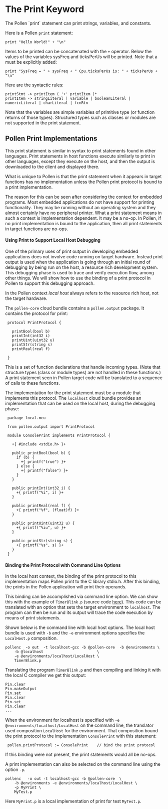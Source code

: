<h1 id="print" class="page-header">The Print Keyword</h1>

<p class="lead">
The Pollen `print` statement can print strings, variables, and constants. 
</p>

Here is a Pollen `print` statement: 

    print "Hello World!" + "\n" 

Items to be printed can be concatenated with the `+` operator.  Below the values of the variables sysFreq and ticksPerUs will be printed.  Note that a <newline> must be explicitly added:

    print "SysFreq = " + sysFreq + " Cpu.ticksPerUs is: " + ticksPerUs + "\n"

Here are the syntactic rules:

    printStmt -> printItem ( '+' printItem )*
    printItem -> stringLiteral | variable | booleanLiteral | numericLiteral | charLiteral | fcnRtn

Note that the variables are simple variables of primitive type (or function
returns of those types). Structured types such as classes or modules are not supported in the print statement. 

<h2 class="page-header"
id="ref-print-impl">
Pollen Print Implementations
</h2>

This print statement is similar in syntax to print statements found in other languages. Print statements in host functions execute similarly to print in other languages, except they execute on the host, and then the output is downloaded to the client and displayed there.

What is unique to Pollen is that the print statement when it appears in target
functions has no implementation unless the Pollen print protocol is bound to a
print implementation. 

The reason for this can be seen after considering the context for embedded programs. Most embedded applications do not have support for printing functionality. They may be running without an operating system and they almost certainly have no peripheral printer. What a print statement means in such a context is implementation dependent. It may be a no-op. In Pollen, if no print implementation is bound to the application, then all print statements in target functions are no-ops. 

<h4 class="page-header"
id="ref-print-dbg">
Using Print to Support Local Host Debugging
</h4>

One of the primary uses of print output in developing embedded applications does not involve code running on target hardware. Instead print output is used when the application is going through an initial round of debugging by being run on the host, a resource rich development system. This debugging phase is used to trace and verify execution flow, among other things. We will show how to use the binding of a print protocol in Pollen to support this debugging approach. 

<div class="alert alert-success" role="alert">
  <span class="glyphicon glyphicon-leaf"></span>
     In the Pollen context <em>local host</em> always refers to the resource
     rich host, not the target hardware.
</div>

The `pollen-core` cloud bundle contains a `pollen.output` package. It contains the protocol for print:

     protocol PrintProtocol {
     
       printBool(bool b)
       printInt(int32 i)
       printUint(uint32 u) 
       printStr(string s) 
       printReal(real f) 
       
     }

This is a set of function declarations that handle incoming types. (Note that structure types (class or module types) are not handled in these functions.) A print statement seen in Pollen target code will be translated to a sequence of calls to these functions. 

The implementation for the print statement must be a module that implements this protocol. The `localhost` cloud bundle  provides an implementation that can be used on the local host, during the debugging phase: 

     package local.mcu
     
     from pollen.output import PrintProtocol
     
     module ConsolePrint implements PrintProtocol {
       
       +{ #include <stdio.h> }+
     
       public printBool(bool b) {
         if (b) {
           +{ printf("true") }+
         } else {
           +{ printf("false") }+
         }
       }
     
       public printInt(int32 i) {
         +{ printf("%i", i) }+
       }
     
       public printReal(real f) {
         +{ printf("%f", (float)f) }+
       }
     
       public printUint(uint32 u) {
         +{ printf("%iu", u) }+
       }
     
       public printStr(string s) {
         +{ printf("%s", s) }+  
       }
     }
    
<h4 class="page-header"
id="ref-print-bind">
Binding the Print Protocol with Command Line Options
</h4>

In the local host context, the binding of the print protocol to this
implementation maps Pollen print to the C library stdio.h. After this binding,
the prints in the Pollen application will print their operands. 

This binding can be accomplished via command line option. We can show this with
the example of `TimerBlink.p` (source code 
<a href="{{site.url}}/pollen/guide/protocols#ref-protocol-timerblink">here</a>).
This code can be translated with an option that sets the target environment to
`localhost`.  The program
can then be run and its output will trace the code execution by means of print
statements. 

Shown below is the command line with local host options. The local host bundle
is used with `-b` and the `-e` environment options specifies the `LocalHost.p`
composition. 

    pollenc  -o out  -t localhost-gcc -b @pollen-core  -b @environments \
        -b @localhost                        \
        -e @environments/localhost/LocalHost \
        TimerBlink.p
    
Translating the program `TimerBlink.p` and then compiling and linking it with the local C
compiler we get this output:

    Pin.clear
    Pin.makeOutput
    Pin.set
    Pin.clear
    Pin.set
    Pin.clear
    ...


When the environment for localhost is specified with `-e
@environments/localhost/LocalHost` on the command line, the translator used
composition `LocalHost` for the environment. That composition bound the print
protocol to the implementation `ConsolePrint` with this statement:

     pollen.printProtocol := ConsolePrint    // bind the print protocol 

If this binding were not present, the print statements would all be no-ops.

A print implementation can also be selected on the command line using the option `-p`. 

    pollenc   -o out -t localhost-gcc -b @pollen-core  \
        -b @environments -e @environments/localhost/LocalHost \
        -p MyPrint \    
        MyTest.p   

Here `MyPrint.p` is a local implementation of print for test `MyTest.p`. 


